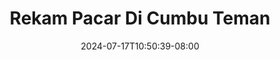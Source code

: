 --- 
title: "Rekam Pacar Di Cumbu Teman"
description: "video  video bokep Rekam Pacar Di Cumbu Teman tiktok video full baru"
date: 2024-07-17T10:50:39-08:00
file_code: "udb40tmr7qzw"
draft: false
cover: "wh0causvrn127074.jpg"
tags: ["Rekam", "Pacar", "Cumbu", "Teman", "bokep-indo", "bokep-viral", "bokep-ig"]
length: 67
fld_id: "1483834"
foldername: "Alyssa"
categories: ["Alyssa"]
views: 0
---